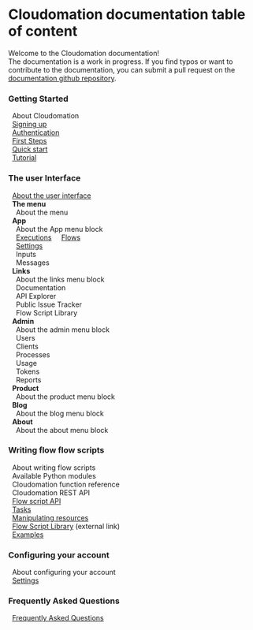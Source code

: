 # Cloudomation documentation table of content

Welcome to the Cloudomation documentation!  
The documentation is a work in progress. If you find typos or want to contribute to the documentation, you can submit a pull request on the [documentation github repository](https://github.com/starflows/documentation).

### Getting Started  
&nbsp;&nbsp;About Cloudomation  
&nbsp;&nbsp;[Signing up](Signing+up)  
&nbsp;&nbsp;[Authentication](Authentication)  
&nbsp;&nbsp;[First Steps](First+steps)  
&nbsp;&nbsp;[Quick start](Quick+start)  
&nbsp;&nbsp;[Tutorial](Tutorial)  
### The user Interface  
&nbsp;&nbsp;[About the user interface](User+interface)  
&nbsp;&nbsp;__The menu__  
&nbsp;&nbsp;&nbsp;&nbsp;About the menu  
&nbsp;&nbsp;__App__  
&nbsp;&nbsp;&nbsp;&nbsp;About the App menu block  
&nbsp;&nbsp;&nbsp;&nbsp;[Executions](Executions)
&nbsp;&nbsp;&nbsp;&nbsp;[Flows](Flows)  
&nbsp;&nbsp;&nbsp;&nbsp;[Settings](Settings)  
&nbsp;&nbsp;&nbsp;&nbsp;Inputs  
&nbsp;&nbsp;&nbsp;&nbsp;Messages  
&nbsp;&nbsp;__Links__  
&nbsp;&nbsp;&nbsp;&nbsp;About the links menu block  
&nbsp;&nbsp;&nbsp;&nbsp;Documentation  
&nbsp;&nbsp;&nbsp;&nbsp;API Explorer  
&nbsp;&nbsp;&nbsp;&nbsp;Public Issue Tracker  
&nbsp;&nbsp;&nbsp;&nbsp;Flow Script Library  
&nbsp;&nbsp;__Admin__  
&nbsp;&nbsp;&nbsp;&nbsp;About the admin menu block  
&nbsp;&nbsp;&nbsp;&nbsp;Users  
&nbsp;&nbsp;&nbsp;&nbsp;Clients  
&nbsp;&nbsp;&nbsp;&nbsp;Processes  
&nbsp;&nbsp;&nbsp;&nbsp;Usage  
&nbsp;&nbsp;&nbsp;&nbsp;Tokens  
&nbsp;&nbsp;&nbsp;&nbsp;Reports  
&nbsp;&nbsp;__Product__  
&nbsp;&nbsp;&nbsp;&nbsp;About the product menu block  
&nbsp;&nbsp;__Blog__  
&nbsp;&nbsp;&nbsp;&nbsp;About the blog menu block  
&nbsp;&nbsp;__About__  
&nbsp;&nbsp;&nbsp;&nbsp;About the about menu block  
### Writing flow flow scripts  
&nbsp;&nbsp;About writing flow scripts  
&nbsp;&nbsp;Available Python modules  
&nbsp;&nbsp;Cloudomation function reference  
&nbsp;&nbsp;Cloudomation REST API  
&nbsp;&nbsp;[Flow script API](Flow+script+API)  
&nbsp;&nbsp;[Tasks](Tasks)  
&nbsp;&nbsp;[Manipulating resources](Manipulating+resources)  
&nbsp;&nbsp;[Flow Script Library](https://github.com/starflows/library) (external link)  
&nbsp;&nbsp;[Examples](Examples)  
### Configuring your account  
&nbsp;&nbsp;About configuring your account  
&nbsp;&nbsp;[Settings](Settings)  
### Frequently Asked Questions  
&nbsp;&nbsp;[Frequently Asked   Questions](Frequently+Asked+Questions)  
